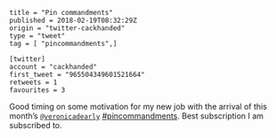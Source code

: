 ```
title = "Pin commandments"
published = 2018-02-19T08:32:29Z
origin = "twitter-cackhanded"
type = "tweet"
tag = [ "pincommandments",]

[twitter]
account = "cackhanded"
first_tweet = "965504349601521664"
retweets = 1
favourites = 3
```

Good timing on some motivation for my new job with the arrival of this month’s [`@veronicadearly`](https://twitter.com/veronicadearly) [#pincommandments](/tags/pincommandments/). Best subscription I am subscribed to.

<p class='image'><img src='https://mnf.m17s.net/twitter/965504349601521664/DWYpE1JX0AAIqjd.jpg' alt=''></p>

